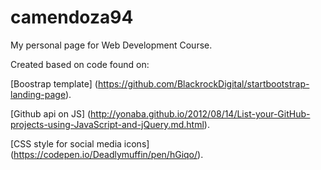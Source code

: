 # camendoza94
My personal page for Web Development Course.

Created based on code found on:

[Boostrap template] (https://github.com/BlackrockDigital/startbootstrap-landing-page).

[Github api on JS] (http://yonaba.github.io/2012/08/14/List-your-GitHub-projects-using-JavaScript-and-jQuery.md.html).

[CSS style for social media icons] (https://codepen.io/Deadlymuffin/pen/hGiqo/).
